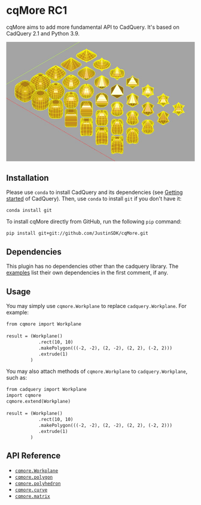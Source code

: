 # cqMore RC1

cqMore aims to add more fundamental API to CadQuery. It's based on CadQuery 2.1 and Python 3.9.

![cqMore](images/superellipsoids.JPG)

## Installation

Please use `conda` to install CadQuery and its dependencies (see [Getting started](https://github.com/CadQuery/cadquery#getting-started) of CadQuery). Then, use `conda` to install `git` if you don't have it:

	conda install git
	
To install cqMore directly from GitHub, run the following `pip` command:

	pip install git+git://github.com/JustinSDK/cqMore.git

## Dependencies

This plugin has no dependencies other than the cadquery library. The [examples](examples) list their own dependencies in the first comment, if any.

## Usage

You may simply use `cqmore.Workplane` to replace `cadquery.Workplane`. For example:

    from cqmore import Workplane

    result = (Workplane()
                .rect(10, 10)
                .makePolygon(((-2, -2), (2, -2), (2, 2), (-2, 2)))
                .extrude(1)
             )

You may also attach methods of `cqmore.Workplane` to `cadquery.Workplane`, such as:

    from cadquery import Workplane
    import cqmore
    cqmore.extend(Workplane)

    result = (Workplane()
                .rect(10, 10)
                .makePolygon(((-2, -2), (2, -2), (2, 2), (-2, 2)))
                .extrude(1)
             )

## API Reference

- [`cqmore.Workplane`](docs/workplane.md)
- [`cqmore.polygon`](docs/polygon.md)
- [`cqmore.polyhedron`](docs/polyhedron.md)
- [`cqmore.curve`](docs/curve.md)
- [`cqmore.matrix`](docs/matrix.md)
